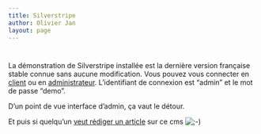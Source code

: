 ```yaml
---
title: Silverstripe
author: Olivier Jan
layout: page
---
```

# 

La démonstration de Silverstripe installée est la dernière version française stable connue sans aucune modification. Vous pouvez vous connecter en [client][1] ou en [administrateur][2]. L’identifiant de connexion est “admin” et le mot de passe “demo”.

 [1]: http://demo.cms-fr.net/silverstripe/
 [2]: http://demo.cms-fr.net/silverstripe/admin/

D’un point de vue interface d’admin, ça vaut le détour.

Et puis si quelqu’un [veut rédiger un article][3] sur ce cms ![;-)][4] 

 [3]: /contact
 [4]: http://www.cms-fr.net/wp-includes/images/smilies/icon_wink.gif